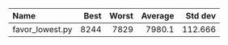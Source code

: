 | Name            |   Best |   Worst |   Average |   Std dev |
|:----------------|-------:|--------:|----------:|----------:|
| favor_lowest.py |   8244 |    7829 |    7980.1 |   112.666 |